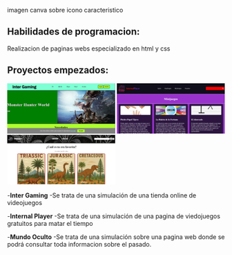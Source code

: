 
imagen canva sobre icono caracteristico

## Habilidades de programacion:

Realizacion de paginas webs especializado en html y css

## Proyectos empezados:

<img src='https://github.com/SenorCode924/senorcode924/blob/main/Inter%20Gaming.png' width='250px' />  <img src='https://github.com/SenorCode924/senorcode924/blob/main/Internal%20Player.png' width='250px' /> <img src='https://github.com/SenorCode924/senorcode924/blob/main/Mundo%20Oculto.png' width='250px' />

-**Inter Gaming**
  -Se trata de una simulación de una tienda online de videojuegos

-**Internal Player**
  -Se trata de una simulación de una pagina de viedojuegos gratuitos para matar el tiempo

-**Mundo Oculto**
  -Se trata de una simulación sobre una pagina web donde se podrá consultar toda informacion sobre el pasado.


